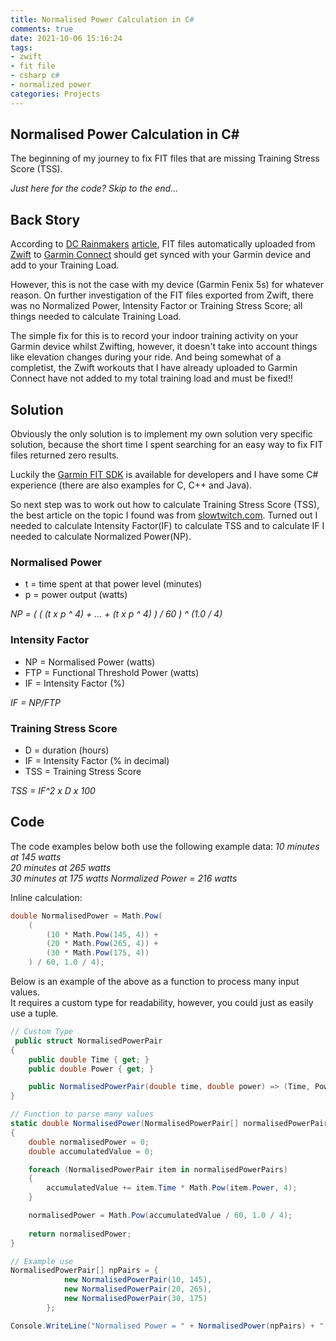 ```yaml
---
title: Normalised Power Calculation in C#
comments: true
date: 2021-10-06 15:16:24
tags:
- zwift
- fit file
- csharp c#
- normalized power
categories: Projects
---
```


## Normalised Power Calculation in C#

The beginning of my journey to fix FIT files that are missing Training Stress Score (TSS). 

*Just here for the code? Skip to the end...*

## Back Story

According to [DC Rainmakers](https://www.dcrainmaker.com) [article](https://www.dcrainmaker.com/2021/06/garmin-training-status-now-includes-zwift-trainerroad-the-sufferfest-and-tacx-app-workouts.html), FIT files automatically uploaded from [Zwift](https://zwift.com) to [Garmin Connect](https://connect.garmin.com) should get synced with your Garmin device and add to your Training Load.

However, this is not the case with my device (Garmin Fenix 5s) for whatever reason. 
On further investigation of the FIT files exported from Zwift, there was no Normalized Power, Intensity Factor or Training Stress Score; all things needed to calculate Training Load.

The simple fix for this is to record your indoor training activity on your Garmin device whilst Zwifting, however, it doesn't take into account things like elevation changes during your ride.
And being somewhat of a completist, the Zwift workouts that I have already uploaded to Garmin Connect have not added to my total training load and must be fixed!!

## Solution

Obviously the only solution is to implement my own solution very specific solution, because the short time I spent searching for an easy way to fix FIT files returned zero results.

Luckily the [Garmin FIT SDK](https://developer.garmin.com/fit/overview/) is available for developers and I have some C# experience (there are also examples for C, C++ and Java).

So next step was to work out how to calculate Training Stress Score (TSS), the best article on the topic I found was from [slowtwitch.com](https://www.slowtwitch.com/Training/General_Physiology/Measuring_Power_and_Using_the_Data_302.html).
Turned out I needed to calculate Intensity Factor(IF) to calculate TSS and to calculate IF I needed to calculate Normalized Power(NP).

### Normalised Power
* t = time spent at that power level (minutes)
* p = power output (watts)

*NP = ( ( (t x p ^ 4) + ... + (t x p ^ 4) ) / 60 ) ^ (1.0 / 4)*

### Intensity Factor
* NP = Normalised Power (watts)
* FTP = Functional Threshold Power (watts)
* IF = Intensity Factor (%)

*IF = NP/FTP*

### Training Stress Score
* D = duration (hours)
* IF = Intensity Factor (% in decimal)
* TSS = Training Stress Score

*TSS = IF^2 x D x 100*

## Code
The code examples below both use the following example data:
*10 minutes at 145 watts*  
*20 minutes at 265 watts*  
*30 minutes at 175 watts*
*Normalized Power = 216 watts*

Inline calculation:
```csharp
double NormalisedPower = Math.Pow( 
    (
        (10 * Math.Pow(145, 4)) + 
        (20 * Math.Pow(265, 4)) + 
        (30 * Math.Pow(175, 4))
    ) / 60, 1.0 / 4);
```

Below is an example of the above as a function to process many input values.  
It requires a custom type for readability, however, you could just as easily use a tuple.
```csharp
// Custom Type
 public struct NormalisedPowerPair
{
    public double Time { get; }
    public double Power { get; }

    public NormalisedPowerPair(double time, double power) => (Time, Power) = (time, power);
}
```
```csharp
// Function to parse many values
static double NormalisedPower(NormalisedPowerPair[] normalisedPowerPairs)
{
    double normalisedPower = 0;
    double accumulatedValue = 0;

    foreach (NormalisedPowerPair item in normalisedPowerPairs)
    {
        accumulatedValue += item.Time * Math.Pow(item.Power, 4);
    }

    normalisedPower = Math.Pow(accumulatedValue / 60, 1.0 / 4);
    
    return normalisedPower;
}

```
```csharp
// Example use
NormalisedPowerPair[] npPairs = {
            new NormalisedPowerPair(10, 145),
            new NormalisedPowerPair(20, 265),
            new NormalisedPowerPair(30, 175)
        };

Console.WriteLine("Normalised Power = " + NormalisedPower(npPairs) + " watts");
```





